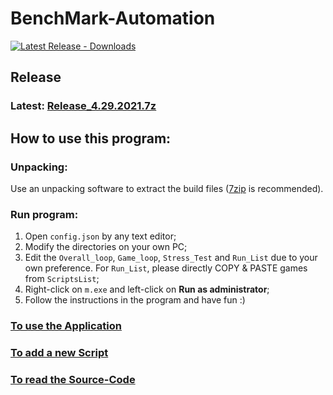# BenchMark-Automation

[![Latest Release - Downloads](https://img.shields.io/github/downloads/YuudachiXMMY/BenchMark-Automation/v4.29.2021-beta.2/total)](https://github.com/YuudachiXMMY/BenchMark-Automation/releases)

## Release

### Latest: [Release_4.29.2021.7z](https://github.com/YuudachiXMMY/BenchMark-Automation/releases/download/v4.29.2021-beta.2/Release_4.29.2021.7z)


## How to use this program:

### Unpacking:
Use an unpacking software to extract the build files ([7zip](https://www.7-zip.org/) is recommended).

### Run program:
1. Open `config.json` by any text editor;
2. Modify the directories on your own PC;
3. Edit the `Overall_loop`, `Game_loop`, `Stress_Test` and `Run_List` due to your own preference. For `Run_List`, please directly COPY & PASTE games from `ScriptsList`;
4. Right-click on `m.exe` and left-click on **Run as administrator**;
5. Follow the instructions in the program and have fun :)


### [To use the Application](/docs/app.MD)

### [To add a new Script](/docs/script.MD)

### [To read the Source-Code](/docs/code.MD)
